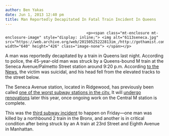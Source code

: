 ```yaml
---
author: Ben Yakas
date: Jun 1, 2013 12:40 pm
title: Man Reportedly Decapitated In Fatal Train Incident In Queens
---
```


	
										<p><span class="mt-enclosure mt-enclosure-image" style="display: inline;"> <img alt="6113seneca.jpg" src="https://web.archive.org/web/20150525222813im_/http://gothamist.com/attachments/byakas/6113seneca.jpg" width="640" height="426" class="image-none"> </span></p>

<p>A man was reportedly decapitated by a train in Queens last night. According to police, the 45-year-old man was struck by a Queens-bound M train at the Seneca Avenue/Palmetto Street station around 9:20 p.m. According <a href="https://web.archive.org/web/20150525222813/http://www.nydailynews.com/new-york/2-die-separate-subway-tragedies-article-1.1359594">to the News</a>, the victim was suicidal, and his head fell from the elevated tracks to the street below.</p>

<p>The Seneca Avenue station, located in Ridgewood, has previously been called <a href="https://web.archive.org/web/20150525222813/http://gothamist.com/2009/09/25/worst_subway_station_ever.php">one of the worst subway stations in the city.</a> It will <a href="https://web.archive.org/web/20150525222813/http://gothamist.com/2012/08/18/brooklyn_m_stations_to_be_closed_fo.php">undergo renovations</a> later this year, once ongoing work on the Central M station is complete.</p>

<p>This was the <a href="https://web.archive.org/web/20150525222813/http://gothamist.com/2013/05/31/one_man_killed_one_in_critical_cond.php">third subway incident</a> to happen on Friday&#x2014;one man was killed by a northbound 2 train in the Bronx, and another is in critical condition after being struck by an A train at 23rd Street and Eighth Avenue in Manhattan.</p>					
										
									
				